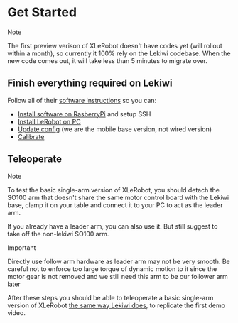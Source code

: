 <!-- THIS IS ALL GENERATED DOCUMENTATION via generate_robot_docs.py. DO NOT MODIFY THIS FILE DIRECTLY. -->
# Get Started

> [!NOTE] 
> The first preview verison of XLeRobot doesn't have codes yet (will rollout within a month), so currently it 100% rely on the Lekiwi codebase. When the new code comes out, it will take less than 5 minutes to migrate over.

## Finish everything required on Lekiwi

Follow all of their [software instructions](https://github.com/huggingface/lerobot/blob/main/examples/11_use_lekiwi.md#b-install-software-on-pi) so you can:
-  [Install software on RasberryPi](https://github.com/huggingface/lerobot/blob/main/examples/11_use_lekiwi.md#b-install-software-on-pi) and setup SSH 
-  [Install LeRobot on PC](https://github.com/huggingface/lerobot/blob/main/examples/11_use_lekiwi.md#c-install-lerobot-on-laptop)
-  [Update config](https://github.com/huggingface/lerobot/blob/main/examples/11_use_lekiwi.md#update-config) (we are the mobile base version, not wired version)
-  [Calibrate](https://github.com/huggingface/lerobot/blob/main/examples/11_use_lekiwi.md#e-calibration)


## Teleoperate
> [!NOTE] 
> To test the basic single-arm version of XLeRobot, you should detach the SO100 arm that doesn't share the same motor control board with the Lekiwi base, clamp it on your table and connect it to your PC to act as the leader arm.

If you already have a leader arm, you can also use it. But still suggest to take off the non-lekiwi SO100 arm.

> [!IMPORTANT]
> Directly use follow arm hardware as leader arm may not be very smooth. Be careful not to enforce too large torque of dynamic motion to it since the motor gear is not removed and we still need this arm to be our follower arm later

After these steps you should be able to teleoperate a basic single-arm version of XLeRobot [the same way Lekiwi does](https://github.com/huggingface/lerobot/blob/main/examples/11_use_lekiwi.md#f-teleoperate), to replicate the first demo video.

